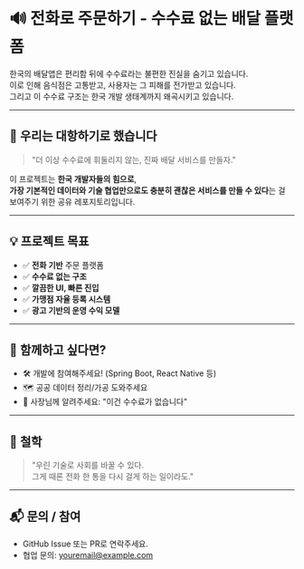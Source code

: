 # 🔊 전화로 주문하기 - 수수료 없는 배달 플랫폼

한국의 배달앱은 편리함 뒤에 수수료라는 불편한 진실을 숨기고 있습니다.  
이로 인해 음식점은 고통받고, 사용자는 그 피해를 전가받고 있습니다.  
그리고 이 수수료 구조는 한국 개발 생태계까지 왜곡시키고 있습니다.

---

## 🎯 우리는 대항하기로 했습니다

> "더 이상 수수료에 휘둘리지 않는, 진짜 배달 서비스를 만들자."

이 프로젝트는 **한국 개발자들의 힘으로**,  
**가장 기본적인 데이터와 기술 협업만으로도 충분히 괜찮은 서비스를 만들 수 있다**는 걸 보여주기 위한 공유 레포지토리입니다.

---

## 💡 프로젝트 목표

- ✅ **전화 기반** 주문 플랫폼  
- ✅ **수수료 없는 구조**  
- ✅ **깔끔한 UI, 빠른 진입**  
- ✅ **가맹점 자율 등록 시스템**  
- ✅ **광고 기반의 운영 수익 모델**

---

## 🤝 함께하고 싶다면?

- 🛠️ 개발에 참여해주세요! (Spring Boot, React Native 등)
- 🗺️ 공공 데이터 정리/가공 도와주세요
- 📢 사장님께 알려주세요: "이건 수수료가 없습니다"

---

## 📌 철학

> "우린 기술로 사회를 바꿀 수 있다.  
> 그게 때론 전화 한 통을 다시 걸게 하는 일이라도."

---

## 📬 문의 / 참여

- GitHub Issue 또는 PR로 연락주세요.
- 협업 문의: [youremail@example.com](mailto:youremail@example.com)
